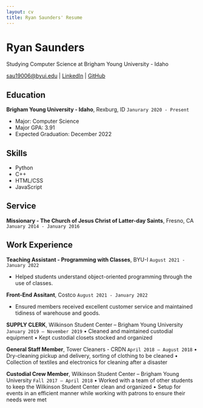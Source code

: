 ```yaml
---
layout: cv
title: Ryan Saunders' Resume
---
```

# Ryan Saunders
Studying Computer Science at Brigham Young University - Idaho

<div id="webaddress">
<a href="sau19006@byui.edu">sau19006@byui.edu</a>
| <a href="www.linkedin.com/in/ryan-saunders-8621b011b">LinkedIn</a>
| <a href="https://github.com/ryguy4">GitHub</a>
</div>

<!-- https://www.monique.tech/the-art-of-markdown -->

## Education
__Brigham Young University - Idaho__, Rexburg, ID `Janurary 2020 - Present` 
- Major: Computer Science
- Major GPA: 3.91
- Expected Graduation: December 2022


## Skills
- Python
- C++
- HTML/CSS
- JavaScript

## Service
<!-- I would Seperate out the Work History from the Service -->
__Missionary - The Church of Jesus Christ of Latter-day Saints__, Fresno, CA `January 2014 - January 2016`


## Work Experience
__Teaching Assistant - Programming with Classes__, BYU-I `August 2021 - January 2022`
- Helped students understand object-oriented programming through the use of classes.

__Front-End Assitant__, Costco `August 2021 - January 2022`
- Ensured members received excellent customer service and maintained tidiness of warehouse and goods.

__SUPPLY CLERK__, Wilkinson Student Center – Brigham Young University `January 2019 – November 2019`
• Cleaned and maintained custodial equipment
• Kept custodial closets stocked and organized

__General Staff Member__, Tower Cleaners - CRDN `April 2018 – August 2018`
• Dry-cleaning pickup and delivery, sorting of clothing to be cleaned
• Collection of textiles and electronics for cleaning after a disaster

__Custodial Crew Member__, Wilkinson Student Center – Brigham Young University `Fall 2017 – April 2018`
• Worked with a team of other students to keep the Wilkinson Student Center clean and organized
• Setup for events in an efficient manner while working with patrons to ensure their needs were met

<!-- ### Footer

Last updated: May 2013 -->